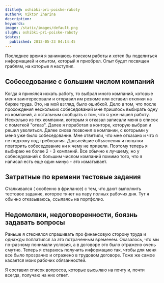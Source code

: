 ```yaml
---
$title@: oshibki-pri-poiske-raboty
author@: Viktor Zharina
description: 
keywords: 
image: /static/images/default.png
slugRu: oshibki-pri-poiske-raboty
$dates:
  published: 2013-05-23 04:14:45
---
```

Последнее время я занимаюсь поиском работы и хотел бы поделиться информацией и опытом, который я приобрел. Опыт будет посвящен граблям, на которые я наступил.



<h2>Собеседование с большим числом компаний</h2>

<p>Когда я принялся искать работу, то выбрал много компаний, которые меня заинтересовали и отправил им резюме или оставил отклики на бирже труда. Это, на мой взгляд, было ошибкой. Дело в том, что после прохождения нескольких собеседований мне пришлось выбирать одну из компаний, а остальным сообщать о том, что я уже нашел работу. Несколько из тех компании, которым я отказал записали меня в список с пометкой "отказ". Далее я поработал в конторе, которую выбрал и решил уволиться. Далее снова позвонил в компании, с которыми у меня уже было собеседование. Мне ответили, что мне отказано и что я не подхожу под требования. Дальнейшие объяснения и попытки повторить собеседование ни к чему не привели. Поэтому теперь я  выбираю не более 2 - 3 компаний. Все обычно к лучшему, но у собеседований с большим числом компаний помимо того, что я написал есть еще один минус - это изматывает.</p>



<h2>Затратные по времени тестовые задания</h2>

Сталкивался ( особенно в фрилансе) с тем, что дают выполнить тестовое задание, которое тянет на пару полных рабочих дня. Тут я обычно отказываюсь, ссылаясь на портфолио. 



<h2>Недомолвки, недоговоренности, боязнь задавать вопросы</h2>

Раньше я стеснялся спрашивать про финансовую сторону труда и однажды поплатился за это потраченным временем. Оказалось, что мы по-разному понимали условия, а в договоре это было отражено очень смутно. Теперь я стараюсь получить информацию так, чтобы для меня все было прозрачно и отражено в трудовом договоре. Тоже же самое касается моих рабочих обязанностей.

Я составил список вопросов, которые высылаю на почту и, почти всегда, получаю на них ответ.